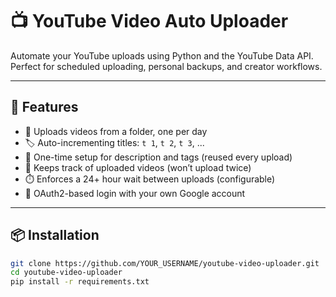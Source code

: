 # 📺 YouTube Video Auto Uploader

Automate your YouTube uploads using Python and the YouTube Data API.  
Perfect for scheduled uploading, personal backups, and creator workflows.

---

## 🔧 Features

- 📁 Uploads videos from a folder, one per day
- 🏷️ Auto-incrementing titles: `t 1`, `t 2`, `t 3`, ...
- 📝 One-time setup for description and tags (reused every upload)
- 🧠 Keeps track of uploaded videos (won’t upload twice)
- ⏱️ Enforces a 24+ hour wait between uploads (configurable)
- 🔐 OAuth2-based login with your own Google account

---

## 📦 Installation

```bash
git clone https://github.com/YOUR_USERNAME/youtube-video-uploader.git
cd youtube-video-uploader
pip install -r requirements.txt
